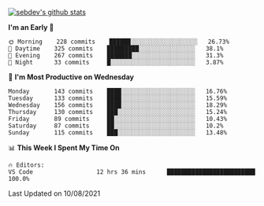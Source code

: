 [![sebdev's github stats](https://github-readme-stats.vercel.app/api?username=sebdeveloper6952&theme=vue-dark)](https://github.com/anuraghazra/github-readme-stats)
<!--START_SECTION:waka-->
**I'm an Early 🐤** 

```text
🌞 Morning    228 commits    ██████░░░░░░░░░░░░░░░░░░░   26.73% 
🌆 Daytime    325 commits    █████████░░░░░░░░░░░░░░░░   38.1% 
🌃 Evening    267 commits    ███████░░░░░░░░░░░░░░░░░░   31.3% 
🌙 Night      33 commits     █░░░░░░░░░░░░░░░░░░░░░░░░   3.87%

```
📅 **I'm Most Productive on Wednesday** 

```text
Monday       143 commits    ████░░░░░░░░░░░░░░░░░░░░░   16.76% 
Tuesday      133 commits    ████░░░░░░░░░░░░░░░░░░░░░   15.59% 
Wednesday    156 commits    ████░░░░░░░░░░░░░░░░░░░░░   18.29% 
Thursday     130 commits    ███░░░░░░░░░░░░░░░░░░░░░░   15.24% 
Friday       89 commits     ██░░░░░░░░░░░░░░░░░░░░░░░   10.43% 
Saturday     87 commits     ██░░░░░░░░░░░░░░░░░░░░░░░   10.2% 
Sunday       115 commits    ███░░░░░░░░░░░░░░░░░░░░░░   13.48%

```


📊 **This Week I Spent My Time On** 

```text
🔥 Editors: 
VS Code                  12 hrs 36 mins      █████████████████████████   100.0%

```


 Last Updated on 10/08/2021
<!--END_SECTION:waka-->
